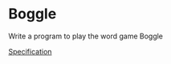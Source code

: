 # Boggle

Write a program to play the word game Boggle

[Specification](https://coursera.cs.princeton.edu/algs4/assignments/boggle/specification.php)
